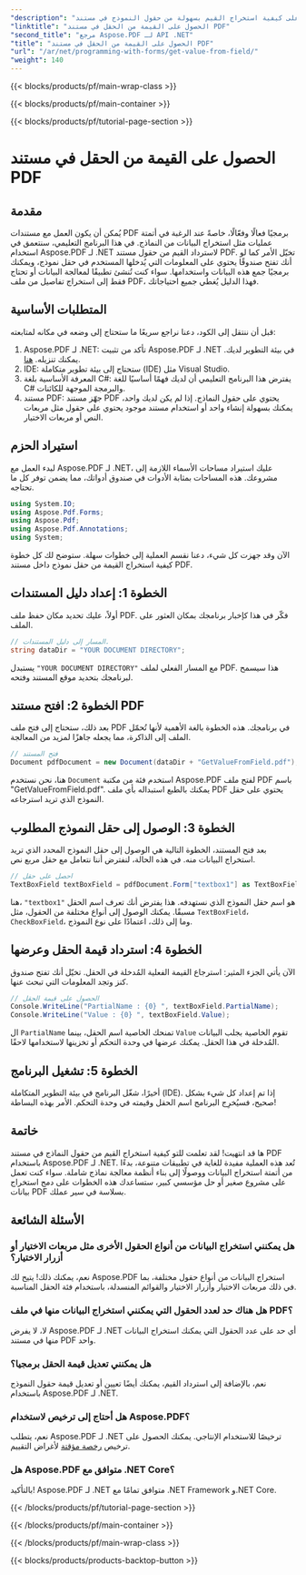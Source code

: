 ```yaml
---
"description": "تعرف على كيفية استخراج القيم بسهولة من حقول النموذج في مستند PDF باستخدام Aspose.PDF لـ .NET من خلال هذا البرنامج التعليمي خطوة بخطوة."
"linktitle": "الحصول على القيمة من الحقل في مستند PDF"
"second_title": "مرجع Aspose.PDF لـ API .NET"
"title": "الحصول على القيمة من الحقل في مستند PDF"
"url": "/ar/net/programming-with-forms/get-value-from-field/"
"weight": 140
---
```


{{< blocks/products/pf/main-wrap-class >}}

{{< blocks/products/pf/main-container >}}

{{< blocks/products/pf/tutorial-page-section >}}

# الحصول على القيمة من الحقل في مستند PDF

## مقدمة

يُمكن أن يكون العمل مع مستندات PDF برمجيًا فعالًا وفعّالًا، خاصةً عند الرغبة في أتمتة عمليات مثل استخراج البيانات من النماذج. في هذا البرنامج التعليمي، سنتعمق في استخدام Aspose.PDF لـ .NET لاسترداد القيم من حقول مستند PDF. تخيّل الأمر كما لو أنك تفتح صندوقًا يحتوي على المعلومات التي يُدخلها المستخدم في حقل نموذج، ويمكنك برمجيًا جمع هذه البيانات واستخدامها. سواء كنت تُنشئ تطبيقًا لمعالجة البيانات أو تحتاج فقط إلى استخراج تفاصيل من ملف PDF، فهذا الدليل يُغطي جميع احتياجاتك.

## المتطلبات الأساسية

قبل أن ننتقل إلى الكود، دعنا نراجع سريعًا ما ستحتاج إلى وضعه في مكانه لمتابعته:

1. Aspose.PDF لـ .NET: تأكد من تثبيت Aspose.PDF لـ .NET في بيئة التطوير لديك. يمكنك تنزيله. [هنا](https://releases.aspose.com/pdf/net/).
2. IDE: ستحتاج إلى بيئة تطوير متكاملة (IDE) مثل Visual Studio.
3. المعرفة الأساسية بلغة C#: يفترض هذا البرنامج التعليمي أن لديك فهمًا أساسيًا للغة C# والبرمجة الموجهة للكائنات.
4. مستند PDF: جهّز مستند PDF يحتوي على حقول النماذج. إذا لم يكن لديك واحد، يمكنك بسهولة إنشاء واحد أو استخدام مستند موجود يحتوي على حقول مثل مربعات النص أو مربعات الاختيار.

## استيراد الحزم

لبدء العمل مع Aspose.PDF لـ .NET، عليك استيراد مساحات الأسماء اللازمة إلى مشروعك. هذه المساحات بمثابة الأدوات في صندوق أدواتك، مما يضمن توفر كل ما تحتاجه.

```csharp
using System.IO;
using Aspose.Pdf.Forms;
using Aspose.Pdf;
using Aspose.Pdf.Annotations;
using System;
```

الآن وقد جهزت كل شيء، دعنا نقسم العملية إلى خطوات سهلة. ستوضح لك كل خطوة كيفية استخراج القيمة من حقل نموذج داخل مستند PDF.

## الخطوة 1: إعداد دليل المستندات

أولاً، عليك تحديد مكان حفظ ملف PDF. فكّر في هذا كإخبار برنامجك بمكان العثور على الملف.

```csharp
// المسار إلى دليل المستندات.
string dataDir = "YOUR DOCUMENT DIRECTORY";
```

يستبدل `"YOUR DOCUMENT DIRECTORY"` مع المسار الفعلي لملف PDF. هذا سيسمح لبرنامجك بتحديد موقع المستند وفتحه.

## الخطوة 2: افتح مستند PDF

بعد ذلك، ستحتاج إلى فتح ملف PDF في برنامجك. هذه الخطوة بالغة الأهمية لأنها تُحمّل الملف إلى الذاكرة، مما يجعله جاهزًا لمزيد من المعالجة.

```csharp
// فتح المستند
Document pdfDocument = new Document(dataDir + "GetValueFromField.pdf");
```

هنا، نحن نستخدم `Document` استخدم فئة من مكتبة Aspose.PDF لفتح ملف PDF باسم "GetValueFromField.pdf". يمكنك بالطبع استبداله بأي ملف PDF يحتوي على حقل النموذج الذي تريد استرجاعه.

## الخطوة 3: الوصول إلى حقل النموذج المطلوب

بعد فتح المستند، الخطوة التالية هي الوصول إلى حقل النموذج المحدد الذي تريد استخراج البيانات منه. في هذه الحالة، لنفترض أننا نتعامل مع حقل مربع نص.

```csharp
// احصل على حقل
TextBoxField textBoxField = pdfDocument.Form["textbox1"] as TextBoxField;
```

هنا، `"textbox1"` هو اسم حقل النموذج الذي نستهدفه. هذا يفترض أنك تعرف اسم الحقل مسبقًا. يمكنك الوصول إلى أنواع مختلفة من الحقول، مثل `TextBoxField`، `CheckBoxField`، وما إلى ذلك، اعتمادًا على نوع النموذج.

## الخطوة 4: استرداد قيمة الحقل وعرضها

الآن يأتي الجزء المثير: استرجاع القيمة الفعلية المُدخلة في الحقل. تخيّل أنك تفتح صندوق كنز وتجد المعلومات التي تبحث عنها.

```csharp
// الحصول على قيمة الحقل
Console.WriteLine("PartialName : {0} ", textBoxField.PartialName);
Console.WriteLine("Value : {0} ", textBoxField.Value);
```

ال `PartialName` تمنحك الخاصية اسم الحقل، بينما `Value` تقوم الخاصية بجلب البيانات المُدخلة في هذا الحقل. يمكنك عرضها في وحدة التحكم أو تخزينها لاستخدامها لاحقًا.

## الخطوة 5: تشغيل البرنامج

أخيرًا، شغّل البرنامج في بيئة التطوير المتكاملة (IDE). إذا تم إعداد كل شيء بشكل صحيح، فسيُخرِج البرنامج اسم الحقل وقيمته في وحدة التحكم. الأمر بهذه البساطة!

## خاتمة

ها قد انتهيت! لقد تعلمت للتو كيفية استخراج القيم من حقول النماذج في مستند PDF باستخدام Aspose.PDF لـ .NET. تُعد هذه العملية مفيدة للغاية في تطبيقات متنوعة، بدءًا من أتمتة استخراج البيانات ووصولًا إلى بناء أنظمة معالجة نماذج شاملة. سواء كنت تعمل على مشروع صغير أو حل مؤسسي كبير، ستساعدك هذه الخطوات على دمج استخراج بيانات PDF بسلاسة في سير عملك.

## الأسئلة الشائعة

### هل يمكنني استخراج البيانات من أنواع الحقول الأخرى مثل مربعات الاختيار أو أزرار الاختيار؟  
نعم، يمكنك ذلك! يتيح لك Aspose.PDF استخراج البيانات من أنواع حقول مختلفة، بما في ذلك مربعات الاختيار وأزرار الاختيار والقوائم المنسدلة، باستخدام فئة الحقل المناسبة.

### هل هناك حد لعدد الحقول التي يمكنني استخراج البيانات منها في ملف PDF؟  
لا، لا يفرض Aspose.PDF لـ .NET أي حد على عدد الحقول التي يمكنك استخراج البيانات منها في مستند PDF واحد.

### هل يمكنني تعديل قيمة الحقل برمجيا؟  
نعم، بالإضافة إلى استرداد القيم، يمكنك أيضًا تعيين أو تعديل قيمة حقول النموذج باستخدام Aspose.PDF لـ .NET.

### هل أحتاج إلى ترخيص لاستخدام Aspose.PDF؟  
نعم، يتطلب Aspose.PDF لـ .NET ترخيصًا للاستخدام الإنتاجي. يمكنك الحصول على ترخيص [رخصة مؤقتة](https://purchase.aspose.com/temporary-license/) لأغراض التقييم.

### هل Aspose.PDF متوافق مع .NET Core؟  
بالتأكيد! Aspose.PDF لـ .NET متوافق تمامًا مع .NET Framework و.NET Core.

{{< /blocks/products/pf/tutorial-page-section >}}

{{< /blocks/products/pf/main-container >}}

{{< /blocks/products/pf/main-wrap-class >}}

{{< blocks/products/products-backtop-button >}}